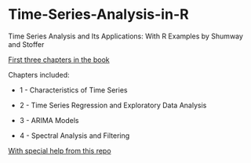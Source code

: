 # Time-Series-Analysis-in-R

Time Series Analysis and Its Applications: With R Examples by Shumway and Stoffer

<a href="http://db.ucsd.edu/static/TimeSeries.pdf">First three chapters in the book</a>

Chapters included:

* 1 - Characteristics of Time Series

* 2 - Time Series Regression and Exploratory Data Analysis

* 3 - ARIMA Models

* 4 - Spectral Analysis and Filtering

<a href="https://github.com/brucebcampbell/applied-time-series-analysis-with-R">With special help from this repo</a>
